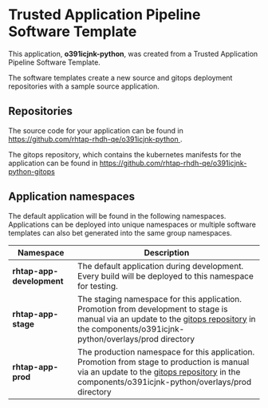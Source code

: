 # Trusted Application Pipeline Software Template

This application, **o391icjnk-python**, was created from a Trusted Application Pipeline Software Template.

The software templates create a new source and gitops deployment repositories with a sample source application. 

## Repositories

The source code for your application can be found in [https://github.com/rhtap-rhdh-qe/o391icjnk-python ](https://github.com/rhtap-rhdh-qe/o391icjnk-python ).
 
The gitops repository, which contains the kubernetes manifests for the application can be found in 
[https://github.com/rhtap-rhdh-qe/o391icjnk-python-gitops ](https://github.com/rhtap-rhdh-qe/o391icjnk-python-gitops ) 

## Application namespaces 

The default application will be found in the following namespaces. Applications can be deployed into unique namespaces or multiple software templates can also bet generated into the same group namespaces.  

|  Namespace   |  Description   |  
| -------- | -------- |   
| **rhtap-app-development** | The default application during development. Every build will be deployed to this namespace for testing. | 
| **rhtap-app-stage** | The staging namespace for this application. Promotion from development to stage is manual via an update to the [gitops repository](https://github.com/rhtap-rhdh-qe/o391icjnk-python-gitops ) in the components/o391icjnk-python/overlays/prod directory |  
| **rhtap-app-prod** | The production namespace for this application. Promotion from stage to production is manual via an update to the [gitops repository](https://github.com/rhtap-rhdh-qe/o391icjnk-python-gitops ) in the components/o391icjnk-python/overlays/prod directory | 